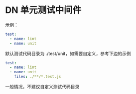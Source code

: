 # DN 单元测试中间件

示例：

```yml
test:
  - name: lint
  - name: unit
```

默认测试代码目录为 ./test/unit，如需要自定义，参考下边的示例

```yml
test:
  - name: lint
  - name: unit
    files: ./**/*.test.js
```

一般情况，不建议自定义测试代码目录